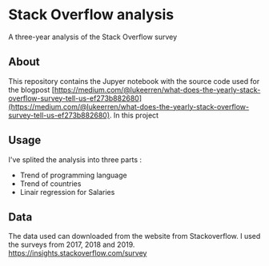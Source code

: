 # Stack Overflow analysis
A three-year analysis of the Stack Overflow survey

## About
This repository contains the Jupyer notebook with the source code used for the blogpost [https://medium.com/@lukeerren/what-does-the-yearly-stack-overflow-survey-tell-us-ef273b882680](https://medium.com/@lukeerren/what-does-the-yearly-stack-overflow-survey-tell-us-ef273b882680). In this project 

## Usage
I've splited the analysis into three parts :
- Trend of programming language
- Trend of countries
- Linair regression for Salaries

## Data 
The data used can downloaded from the website from Stackoverflow. I used the surveys from 2017, 2018 and 2019.
https://insights.stackoverflow.com/survey
